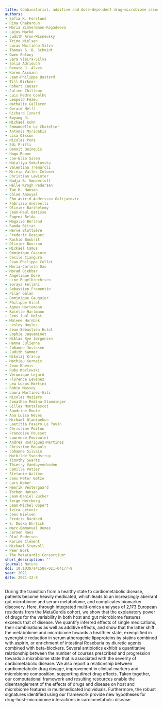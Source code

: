 ```yaml
---
title: Combinatorial, additive and dose-dependent drug–microbiome associations
authors:
- Sofia K. Forslund
- Rima Chakaroun
- Maria Zimmermann-Kogadeeva
- Lajos Markó
- Judith Aron-Wisnewsky
- Trine Nielsen
- Lucas Moitinho-Silva
- Thomas S. B. Schmidt
- Gwen Falony
- Sara Vieira-Silva
- Solia Adriouch
- Renato J. Alves
- Karen Assmann
- Jean-Philippe Bastard
- Till Birkner
- Robert Caesar
- Julien Chilloux
- Luis Pedro Coelho
- Leopold Fezeu
- Nathalie Galleron
- Gerard Helft
- Richard Isnard
- Boyang Ji
- Michael Kuhn
- Emmanuelle Le Chatelier
- Antonis Myridakis
- Lisa Olsson
- Nicolas Pons
- Edi Prifti
- Benoit Quinquis
- Hugo Roume
- Joe-Elie Salem
- Nataliya Sokolovska
- Valentina Tremaroli
- Mireia Valles-Colomer
- Christian Lewinter
- Nadja B. Søndertoft
- Helle Krogh Pedersen
- Tue H. Hansen
- Chloe Amouyal
- Ehm Astrid Andersson Galijatovic
- Fabrizio Andreelli
- Olivier Barthelemy
- Jean-Paul Batisse
- Eugeni Belda
- Magalie Berland
- Randa Bittar
- Hervé Blottière
- Frederic Bosquet
- Rachid Boubrit
- Olivier Bourron
- Mickael Camus
- Dominique Cassuto
- Cecile Ciangura
- Jean-Philippe Collet
- Maria-Carlota Dao
- Morad Djebbar
- Angélique Doré
- Line Engelbrechtsen
- Soraya Fellahi
- Sebastien Fromentin
- Pilar Galan
- Dominique Gauguier
- Philippe Giral
- Agnes Hartemann
- Bolette Hartmann
- Jens Juul Holst
- Malene Hornbak
- Lesley Hoyles
- Jean-Sebastien Hulot
- Sophie Jaqueminet
- Niklas Rye Jørgensen
- Hanna Julienne
- Johanne Justesen
- Judith Kammer
- Nikolaj Krarup
- Mathieu Kerneis
- Jean Khemis
- Ruby Kozlowski
- Véronique Lejard
- Florence Levenez
- Lea Lucas-Martini
- Robin Massey
- Laura Martinez-Gili
- Nicolas Maziers
- Jonathan Medina-Stamminger
- Gilles Montalescot
- Sandrine Moute
- Ana Luisa Neves
- Michael Olanipekun
- Laetitia Pasero Le Pavin
- Christine Poitou
- Francoise Pousset
- Laurence Pouzoulet
- Andrea Rodriguez-Martinez
- Christine Rouault
- Johanne Silvain
- Mathilde Svendstrup
- Timothy Swartz
- Thierry Vanduyvenboden
- Camille Vatier
- Stefanie Walther
- Jens Peter Gøtze
- Lars Køber
- Henrik Vestergaard
- Torben Hansen
- Jean-Daniel Zucker
- Serge Hercberg
- Jean-Michel Oppert
- Ivica Letunic
- Jens Nielsen
- Fredrik Bäckhed
- S. Dusko Ehrlich
- Marc-Emmanuel Dumas
- Jeroen Raes
- Oluf Pedersen
- Karine Clément
- Michael Stumvoll
- Peer Bork
- The MetaCardis Consortium*
short_description: ''
journal: Nature
doi: 10.1038/s41586-021-04177-9
year: 2021
date: 2021-12-8
---
```


During the transition from a healthy state to cardiometabolic disease, patients
become heavily medicated, which leads to an increasingly aberrant gut
microbiome and serum metabolome, and complicates biomarker discovery.
Here, through integrated multi-omics analyses of 2,173 European residents from
the MetaCardis cohort, we show that the explanatory power of drugs for the
variability in both host and gut microbiome features exceeds that of disease.
We quantify inferred effects of single medications, their combinations as well
as additive effects, and show that the latter shift the metabolome and
microbiome towards a healthier state, exemplified in synergistic reduction in
serum atherogenic lipoproteins by statins combined with aspirin, or enrichment
of intestinal Roseburia by diuretic agents combined with beta-blockers. Several
antibiotics exhibit a quantitative relationship between the number of courses
prescribed and progression towards a microbiome state that is associated with
the severity of cardiometabolic disease. We also report a relationship between
cardiometabolic drug dosage, improvement in clinical markers and microbiome
composition, supporting direct drug effects. Taken together, our computational
framework and resulting resources enable the disentanglement of the effects of
drugs and disease on host and microbiome features in multimedicated
individuals. Furthermore, the robust signatures identified using our framework
provide new hypotheses for drug–host–microbiome interactions in cardiometabolic
disease.


